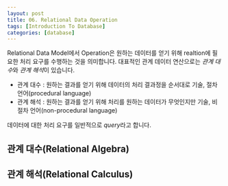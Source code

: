 ```yaml
---
layout: post
title: 06. Relational Data Operation
tags: [Introduction To Database]
categories: [database]
---
```


Relational Data Model에서 Operation은 원하는 데이터를 얻기 위해 realtion에 필요한 처리 요구를 수행하는 것을 의미합니다. 대표적인 관계 데이터 연산으로는 *관계 대수*와 *관계 해석*이 있습니다.

* 관계 대수 : 원하는 결과를 얻기 위해 데이터의 처리 결과정을 순서대로 기술, 절차 언어(procedural language)
* 관계 해석 : 원하는 결과를 얻기 위해 처리를 원하는 데이터가 무엇인지만 기술, 비절차 언어(non-procedural language)

데이터에 대한 처리 요구를 일반적으로 *query*라고 합니다.

## 관계 대수(Relational Algebra)

## 관계 해석(Relational Calculus)



